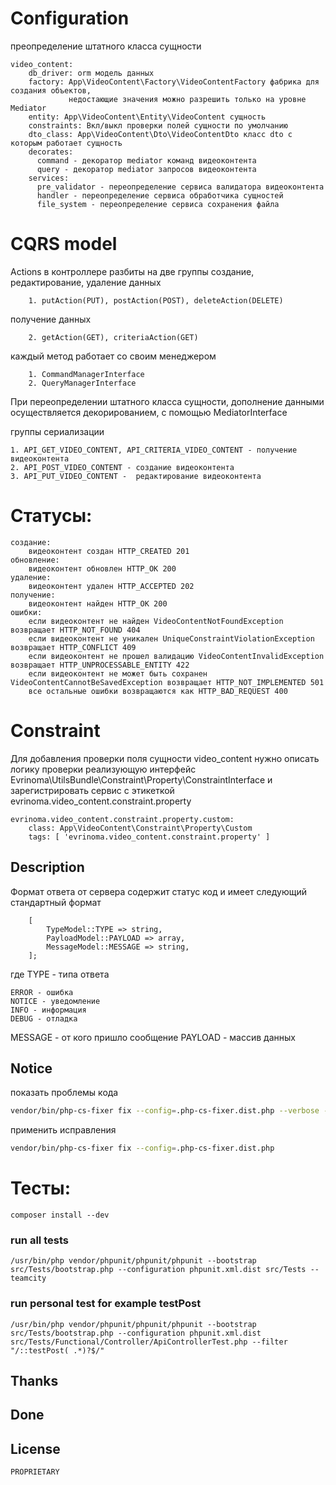 # Configuration

преопределение штатного класса сущности

    video_content:
        db_driver: orm модель данных
        factory: App\VideoContent\Factory\VideoContentFactory фабрика для создания объектов,
                 недостающие значения можно разрешить только на уровне Mediator
        entity: App\VideoContent\Entity\VideoContent сущность
        constraints: Вкл/выкл проверки полей сущности по умолчанию 
        dto_class: App\VideoContent\Dto\VideoContentDto класс dto с которым работает сущность
        decorates:
          command - декоратор mediator команд видеоконтента
          query - декоратор mediator запросов видеоконтента
        services:
          pre_validator - переопределение сервиса валидатора видеоконтента
          handler - переопределение сервиса обработчика сущностей
          file_system - переопределение сервиса сохранения файла

# CQRS model

Actions в контроллере разбиты на две группы
создание, редактирование, удаление данных

        1. putAction(PUT), postAction(POST), deleteAction(DELETE)
получение данных

        2. getAction(GET), criteriaAction(GET)

каждый метод работает со своим менеджером

        1. CommandManagerInterface
        2. QueryManagerInterface

При переопределении штатного класса сущности, дополнение данными осуществляется декорированием, с помощью MediatorInterface


группы  сериализации

    1. API_GET_VIDEO_CONTENT, API_CRITERIA_VIDEO_CONTENT - получение видеоконтента
    2. API_POST_VIDEO_CONTENT - создание видеоконтента
    3. API_PUT_VIDEO_CONTENT -  редактирование видеоконтента

# Статусы:

    создание:
        видеоконтент создан HTTP_CREATED 201
    обновление:
        видеоконтент обновлен HTTP_OK 200
    удаление:
        видеоконтент удален HTTP_ACCEPTED 202
    получение:
        видеоконтент найден HTTP_OK 200
    ошибки:
        если видеоконтент не найден VideoContentNotFoundException возвращает HTTP_NOT_FOUND 404
        если видеоконтент не уникален UniqueConstraintViolationException возвращает HTTP_CONFLICT 409
        если видеоконтент не прошел валидацию VideoContentInvalidException возвращает HTTP_UNPROCESSABLE_ENTITY 422
        если видеоконтент не может быть сохранен VideoContentCannotBeSavedException возвращает HTTP_NOT_IMPLEMENTED 501
        все остальные ошибки возвращаются как HTTP_BAD_REQUEST 400

# Constraint

Для добавления проверки поля сущности video_content нужно описать логику проверки реализующую интерфейс Evrinoma\UtilsBundle\Constraint\Property\ConstraintInterface и зарегистрировать сервис с этикеткой evrinoma.video_content.constraint.property

    evrinoma.video_content.constraint.property.custom:
        class: App\VideoContent\Constraint\Property\Custom
        tags: [ 'evrinoma.video_content.constraint.property' ]

## Description
Формат ответа от сервера содержит статус код и имеет следующий стандартный формат
```text
    [
        TypeModel::TYPE => string,
        PayloadModel::PAYLOAD => array,
        MessageModel::MESSAGE => string,
    ];
```
где
TYPE - типа ответа

    ERROR - ошибка
    NOTICE - уведомление
    INFO - информация
    DEBUG - отладка

MESSAGE - от кого пришло сообщение
PAYLOAD - массив данных

## Notice

показать проблемы кода

```bash
vendor/bin/php-cs-fixer fix --config=.php-cs-fixer.dist.php --verbose --diff --dry-run
```

применить исправления

```bash
vendor/bin/php-cs-fixer fix --config=.php-cs-fixer.dist.php
```

# Тесты:

    composer install --dev

### run all tests

    /usr/bin/php vendor/phpunit/phpunit/phpunit --bootstrap src/Tests/bootstrap.php --configuration phpunit.xml.dist src/Tests --teamcity

### run personal test for example testPost

    /usr/bin/php vendor/phpunit/phpunit/phpunit --bootstrap src/Tests/bootstrap.php --configuration phpunit.xml.dist src/Tests/Functional/Controller/ApiControllerTest.php --filter "/::testPost( .*)?$/" 

## Thanks

## Done

## License
    PROPRIETARY
   